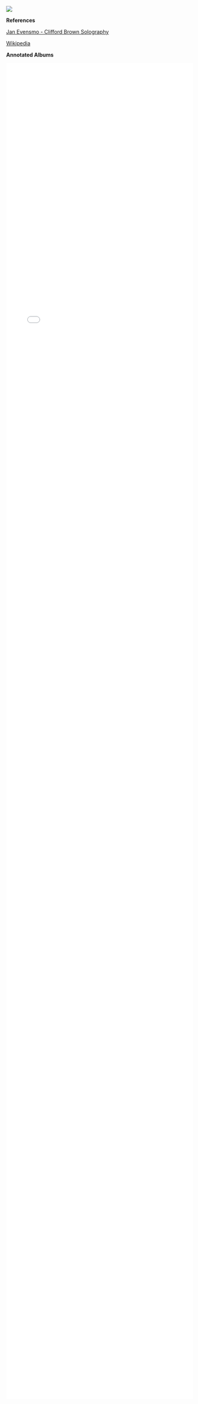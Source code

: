 

![](https://en.wikipedia.org/wiki/Clifford_Brown#/media/File:Clifford_Brown_1956.jpg)

**References**

[Jan Evensmo - Clifford Brown Solography](http://www.jazzarcheology.com/clifford-brown/)

[Wikipedia](https://en.wikipedia.org/wiki/Clifford_Brown)

**Annotated Albums**

<html>
  <iframe src="/artist.html#Clifford%2520Brown" style="width: 100%; height: 90vh; border: 0;">
</html>
